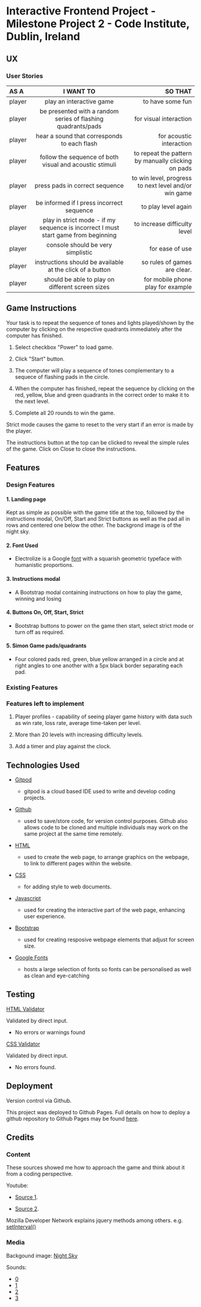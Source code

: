 # Interactive Frontend Project - Milestone Project 2 - Code Institute, Dublin, Ireland

## UX

### User Stories

 AS A | I WANT TO | SO THAT 
:------ |:-----------: | ---------:
player | play an interactive game |  to have some fun
player | be presented with a random series of flashing quadrants/pads | for visual interaction
player | hear a sound that corresponds to each flash | for acoustic interaction
player | follow the sequence of both visual and acoustic stimuli | to repeat the pattern by manually clicking on pads
player | press pads in correct sequence | to win level, progress to next level and/or win game
player | be informed if I press incorrect sequence | to play level again
player | play in strict mode - if my sequence is incorrect I must start game from beginning | to increase difficulty level
player | console should be very simplistic | for ease of use
player | instructions should be available at the click of a button | so rules of games are clear.
player | should be able to play on different screen sizes | for mobile phone play for example

## Game Instructions

Your task is to repeat the sequence of tones and lights played/shown by the computer 
by clicking on the respective quadrants immediately after the computer has finished.

1. Select checkbox "Power" to load game.

1. Click "Start" button.

1. The computer will play a sequence of tones complementary to a sequece of flashing pads in the circle.

1. When the computer has finished, repeat the sequence by clicking on the red, yellow, blue and green quadrants 
in the correct order to make it to the next level.

1. Complete all 20 rounds to win the game.

Strict mode causes the game to reset to the very start if an error is made by the player.

The instructions button at the top can be clicked to reveal the simple rules of the game. Click on Close to close the instructions.

## Features

### Design Features

#### 1. Landing page
Kept as simple as possible with the game title at the top, followed by the instructions modal, 
On/Off, Start and Strict buttons as well as the pad all in rows and centered one below the other.
The backgrond image is of the night sky.

#### 2. Font Used

* Electrolize is a Google [font](https://fonts.google.com/?query=electrolize) with a squarish geometric typeface with humanistic proportions.

#### 3. Instructions modal

* A Bootstrap modal containing instructions on how to play the game, winning and losing

#### 4. Buttons On, Off, Start, Strict

* Bootstrap buttons to power on the game then start, select strict mode or turn off as required.

#### 5. Simon Game pads/quadrants

* Four colored pads red, green, blue yellow arranged in a circle and at right angles to one another 
with a 5px black border separating each pad.

### Existing Features



### Features left to implement

1. Player profiles - capability of seeing player game history with data such as win rate, loss rate, average time-taken per level.

2. More than 20 levels with increasing difficulty levels.

3. Add a timer and play against the clock.


## Technologies Used

* [Gitpod](https://www.gitpod.io/)
    * gitpod is a cloud based IDE used to write and develop coding projects.

* [Github](https://github.com/)
    * used to save/store code, for version control purposes. 
    Github also allows code to be cloned and multiple individuals may work on the same project at the same time remotely.

* [HTML](https://html.spec.whatwg.org/)
    * used to create the web page, to arrange graphics on the webpage, 
    to link to different pages within the website.

* [CSS](https://www.w3.org/Style/CSS/Overview.en.html)
    * for adding style to web documents.

* [Javascript](https://www.javascript.com/)
    * used for creating the interactive part of the web page, enhancing user experience.

* [Bootstrap](https://getbootstrap.com/)
    * used for creating resposive webpage elements that adjust for screen size.

* [Google Fonts](https://fonts.google.com/)
    * hosts a large selection of fonts so fonts can be personalised as well as clean and eye-catching

## Testing

[HTML Validator](https://validator.w3.org/nu/#textarea)

Validated by direct input.
* No errors or warnings found

[CSS Validator](https://jigsaw.w3.org/css-validator/)

Validated by direct input.
* No errors found.


## Deployment

Version control via Github.

This project was deployed to Github Pages. Full details on how to deploy a github repository to Github Pages may be found [here](https://help.github.com/en/github/working-with-github-pages/creating-a-github-pages-site).

## Credits

### Content

These sources showed me how to approach the game and think about it from a coding perspective.

Youtube: 

* [Source 1](https://www.youtube.com/watch?v=n_ec3eowFLQ).

* [Source 2](https://www.youtube.com/watch?v=9MTR3V2XpRI). 

Mozilla Developer Network explains jquery methods among others. e.g. [setInterval()](https://developer.mozilla.org/en-US/docs/Web/API/WindowOrWorkerGlobalScope/setInterval)


### Media

Backgound image: [Night Sky](https://www.google.com/search?q=night+sky&rlz=1CANPDX_enDE869&tbm=isch&source=iu&ictx=1&fir=agfrQcTk3n2a3M%252CK4k5liDe0HTjtM%252C_&vet=1&usg=AI4_-kSidife2hZrjQwc0j2JjjBF0H3bMg&sa=X&ved=2ahUKEwiYv-jbjMjrAhVIyaQKHX3NCqsQ9QF6BAgNEDI&biw=1410&bih=789&dpr=1.6#imgrc=agfrQcTk3n2a3M)

Sounds: 

* [0](http://www.soundjay.com/button/sounds/button-4.mp3)
* [1](http://www.soundjay.com/button/sounds/button-09.mp3)
* [2](http://www.soundjay.com/button/sounds/button-10.mp3)
* [3](http://www.soundjay.com/button/sounds/button-7.mp3)

